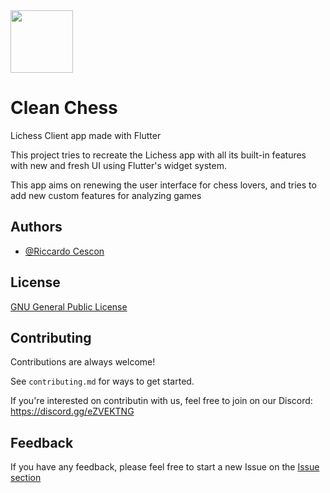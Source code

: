 
<img src="https://raw.githubusercontent.com/riccardocescon/clean_chess/main/assets/img/logo.png" width="100" />


# Clean Chess

Lichess Client app made with Flutter

This project tries to recreate the Lichess app with all its built-in features with new and fresh UI using Flutter's widget system.

This app aims on renewing the user interface for chess lovers, and tries to add new custom features for analyzing games
## Authors

- [@Riccardo Cescon](https://github.com/riccardocescon)


## License

[GNU General Public License](https://github.com/riccardocescon/clean_chess/blob/main/LICENSE)


## Contributing

Contributions are always welcome!

See `contributing.md` for ways to get started.

If you're interested on contributin with us, feel free to join on our Discord: https://discord.gg/eZVEKTNG


## Feedback

If you have any feedback, please feel free to start a new Issue on the [Issue section](https://github.com/riccardocescon/clean_chess/issues)

